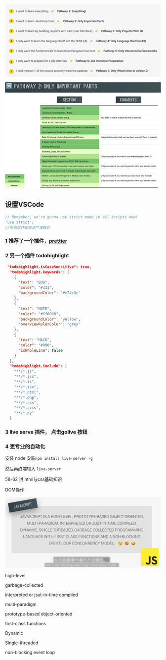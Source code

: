 ![image-20220502232032566](.\笔记素材图\JavaScript-roadmap.png)

![image-20220502232130721](.\笔记素材图\jspart2.png)



## 设置VSCode

```js
// Remember, we're gonna use strict mode in all scripts now!
'use strict';
//所有文件都应该严谨模式
```

### 1 推荐了一个插件，[prettier](https://prettier.io/docs/en/index.html)

### 2 另一个插件 todohighlight

```json
 "todohighlight.isCaseSensitive": true,
  "todohighlight.keywords": [
    {
      "text": "BUG",
      "color": "#333",
      "backgroundColor": "#e74c3c"
    },
    {
      "text": "NOTE",
      "color": "#ff0000",
      "backgroundColor": "yellow",
      "overviewRulerColor": "grey"
    },
    {
      "text": "HACK",
      "color": "#000",
      "isWholeLine": false
    }
  ],
  "todohighlight.include": [
    "**/*.js",
    "**/*.jsx",
    "**/*.ts",
    "**/*.tsx",
    "**/*.html",
    "**/*.php",
    "**/*.css",
    "**/*.scss",
    "**/*.py"
  ]
```

### 3 live serve 插件， 点击golive 按钮

### 4 更专业的自动化 

安装 node  安装`npm install live-server -g`

然后再终端输入  `live-server`





58-62 讲 html与css基础知识





DOM操作

![image-20220507151621577](.\笔记素材图\js定义)

high-level

garbage-collected

interpreted or jsut-in-time compiled

multi-paradigm

prototype-based object-oriented

first-class functions

Dynamic

Single-threaded

non-blocking event loop
